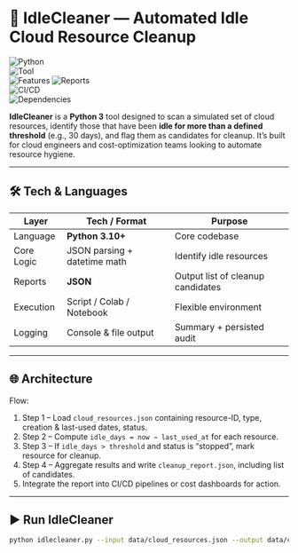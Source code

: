# 🚀 IdleCleaner — Automated Idle Cloud Resource Cleanup

![Python](https://img.shields.io/badge/Python-3.10+-blue.svg?logo=python&logoColor=white)  
![Tool](https://img.shields.io/badge/Idle-Cleanup-FF5252.svg?logo=trash)  
![Features](https://img.shields.io/badge/Features-Config%20Checks-4CAF50.svg?logo=gear&logoColor=white)
![Reports](https://img.shields.io/badge/Reports-JSON-2196F3.svg?logo=json)  
![CI/CD](https://img.shields.io/badge/CI/CD-Ready-2088FF.svg?logo=githubactions)  
![Dependencies](https://img.shields.io/badge/Dependencies-None-green.svg?logo=python)

**IdleCleaner** is a **Python 3** tool designed to scan a simulated set of cloud resources, identify those that have been **idle for more than a defined threshold** (e.g., 30 days), and flag them as candidates for cleanup. It’s built for cloud engineers and cost-optimization teams looking to automate resource hygiene.

----------

## 🛠 Tech & Languages

| Layer              | Tech / Format               | Purpose                            |
|--------------------|-----------------------------|------------------------------------|
| Language           | **Python 3.10+**            | Core codebase                      |
| Core Logic         | JSON parsing + datetime math | Identify idle resources            |
| Reports            | **JSON**                    | Output list of cleanup candidates  |
| Execution          | Script / Colab / Notebook   | Flexible environment               |
| Logging            | Console & file output       | Summary + persisted audit          |

---

## 🌐 Architecture

Flow:  
1. Step 1 – Load `cloud_resources.json` containing resource-ID, type, creation & last-used dates, status.  
2. Step 2 – Compute `idle_days = now − last_used_at` for each resource.  
3. Step 3 – If `idle_days > threshold` and status is “stopped”, mark resource for cleanup.  
4. Step 4 – Aggregate results and write `cleanup_report.json`, including list of candidates.  
5. Integrate the report into CI/CD pipelines or cost dashboards for action.

---

## ▶️ Run IdleCleaner

```bash
python idlecleaner.py --input data/cloud_resources.json --output data/cleanup_report.json
